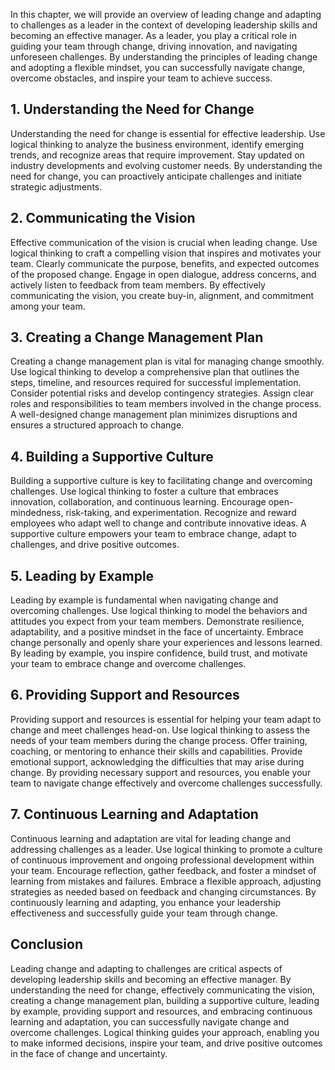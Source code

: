 
In this chapter, we will provide an overview of leading change and adapting to challenges as a leader in the context of developing leadership skills and becoming an effective manager. As a leader, you play a critical role in guiding your team through change, driving innovation, and navigating unforeseen challenges. By understanding the principles of leading change and adopting a flexible mindset, you can successfully navigate change, overcome obstacles, and inspire your team to achieve success.

1\. Understanding the Need for Change
------------------------------------

Understanding the need for change is essential for effective leadership. Use logical thinking to analyze the business environment, identify emerging trends, and recognize areas that require improvement. Stay updated on industry developments and evolving customer needs. By understanding the need for change, you can proactively anticipate challenges and initiate strategic adjustments.

2\. Communicating the Vision
---------------------------

Effective communication of the vision is crucial when leading change. Use logical thinking to craft a compelling vision that inspires and motivates your team. Clearly communicate the purpose, benefits, and expected outcomes of the proposed change. Engage in open dialogue, address concerns, and actively listen to feedback from team members. By effectively communicating the vision, you create buy-in, alignment, and commitment among your team.

3\. Creating a Change Management Plan
------------------------------------

Creating a change management plan is vital for managing change smoothly. Use logical thinking to develop a comprehensive plan that outlines the steps, timeline, and resources required for successful implementation. Consider potential risks and develop contingency strategies. Assign clear roles and responsibilities to team members involved in the change process. A well-designed change management plan minimizes disruptions and ensures a structured approach to change.

4\. Building a Supportive Culture
--------------------------------

Building a supportive culture is key to facilitating change and overcoming challenges. Use logical thinking to foster a culture that embraces innovation, collaboration, and continuous learning. Encourage open-mindedness, risk-taking, and experimentation. Recognize and reward employees who adapt well to change and contribute innovative ideas. A supportive culture empowers your team to embrace change, adapt to challenges, and drive positive outcomes.

5\. Leading by Example
---------------------

Leading by example is fundamental when navigating change and overcoming challenges. Use logical thinking to model the behaviors and attitudes you expect from your team members. Demonstrate resilience, adaptability, and a positive mindset in the face of uncertainty. Embrace change personally and openly share your experiences and lessons learned. By leading by example, you inspire confidence, build trust, and motivate your team to embrace change and overcome challenges.

6\. Providing Support and Resources
----------------------------------

Providing support and resources is essential for helping your team adapt to change and meet challenges head-on. Use logical thinking to assess the needs of your team members during the change process. Offer training, coaching, or mentoring to enhance their skills and capabilities. Provide emotional support, acknowledging the difficulties that may arise during change. By providing necessary support and resources, you enable your team to navigate change effectively and overcome challenges successfully.

7\. Continuous Learning and Adaptation
-------------------------------------

Continuous learning and adaptation are vital for leading change and addressing challenges as a leader. Use logical thinking to promote a culture of continuous improvement and ongoing professional development within your team. Encourage reflection, gather feedback, and foster a mindset of learning from mistakes and failures. Embrace a flexible approach, adjusting strategies as needed based on feedback and changing circumstances. By continuously learning and adapting, you enhance your leadership effectiveness and successfully guide your team through change.

Conclusion
----------

Leading change and adapting to challenges are critical aspects of developing leadership skills and becoming an effective manager. By understanding the need for change, effectively communicating the vision, creating a change management plan, building a supportive culture, leading by example, providing support and resources, and embracing continuous learning and adaptation, you can successfully navigate change and overcome challenges. Logical thinking guides your approach, enabling you to make informed decisions, inspire your team, and drive positive outcomes in the face of change and uncertainty.
